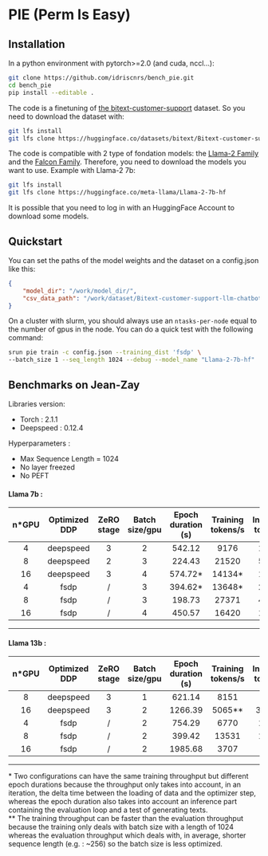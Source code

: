 # **PIE (Perm Is Easy)**

## Installation

In a python environment with pytorch>=2.0 (and cuda, nccl...):
```bash
git clone https://github.com/idriscnrs/bench_pie.git
cd bench_pie
pip install --editable .
```

The code is a finetuning of [the bitext-customer-support](https://huggingface.co/datasets/bitext/Bitext-customer-support-llm-chatbot-training-dataset) dataset. So you need to download the dataset with:
```bash
git lfs install
git lfs clone https://huggingface.co/datasets/bitext/Bitext-customer-support-llm-chatbot-training-dataset
```

The code is compatible with 2 type of fondation models: the [Llama-2 Family](https://huggingface.co/meta-llama) and the [Falcon Family](https://huggingface.co/tiiuae).
Therefore, you need to download the models you want to use. Example with Llama-2 7b:
```bash
git lfs install
git lfs clone https://huggingface.co/meta-llama/Llama-2-7b-hf
```
It is possible that you need to log in with an HuggingFace Account to download some models.

## Quickstart
You can set the paths of the model weights and the dataset on a config.json like this:
```json
{
	"model_dir": "/work/model_dir/",
	"csv_data_path": "/work/dataset/Bitext-customer-support-llm-chatbot-training-dataset/Bitext_Sample_Customer_Support_Training_Dataset_27K_responses-v11.csv",
}
```

On a cluster with slurm, you should always use an `ntasks-per-node` equal to the number of gpus in the node. You can do a quick test with the following command:
```bash
srun pie train -c config.json --training_dist 'fsdp' \
--batch_size 1 --seq_length 1024 --debug --model_name "Llama-2-7b-hf"
```

## Benchmarks on Jean-Zay
Libraries version:
 - Torch : 2.1.1
 - Deepspeed : 0.12.4

Hyperparameters :
 - Max Sequence Length = 1024
 - No layer freezed
 - No PEFT
#### Llama 7b :
|n*GPU|Optimized DDP|ZeRO stage|Batch size/gpu|Epoch duration (s)|Training tokens/s|Inference tokens/s|GPU memory allocated(GB)|Avg loss|perplexity|
|:---:|:---:|:---:|:---:|:---:|:---:|:---:|:---:|:---:|:---:|
|4|deepspeed|3|2|542.12|9176|12124|56.34|0.53|1.65|
|8|deepspeed|2|3|224.43|21520|53578|64.18|0.57|1.63|
|16|deepspeed|3|4|574.72*|14134*|11029|65.59|0.65|1.65|
|4|fsdp|/|3|394.62*|13648*|23495|52.12|0.63|1.69|
|8|fsdp|/|3|198.73|27371|42343|47.41|0.68|1.72|
|16|fsdp|/|4|450.57|16420|16530|59.10|0.78|1.80|
---
#### Llama 13b :
|n*GPU|Optimized DDP|ZeRO stage|Batch size/gpu|Epoch duration (s)|Training tokens/s|Inference tokens/s|GPU memory allocated(GB)|Avg loss|perplexity|
|:---:|:---:|:---:|:---:|:---:|:---:|:---:|:---:|:---:|:---:|
|8|deepspeed|3|1|621.14|8151|7723|48.51|0.52|1.64|
|16|deepspeed|3|2|1266.39|5065**|3303**|58.93|0.57|1.62|
|4|fsdp|/|2|754.29|6770|10989|62.82|0.58|1.64|
|8|fsdp|/|2|399.42|13531|19310|53.71|0.62|1.66|
|16|fsdp|/|2|1985.68|3707|2378|49.15|0.67|1.70|
---
\* Two configurations can have the same training throughput but different epoch durations because the throughput only takes into account, in an iteration, the delta time between the loading of data and the optimizer step, whereas the epoch duration also takes into account an inference part containing the evaluation loop and a test of generating texts.
</br>** The training throughput can be faster than the evaluation throughput because the training only deals with batch size with a length of 1024 whereas the evaluation throughput which deals with, in average, shorter sequence length (e.g. : ~256) so the batch size is less optimized.
